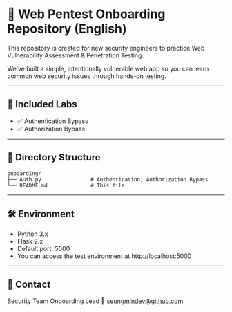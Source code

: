 # 🧪 Web Pentest Onboarding Repository (English)
This repository is created for new security engineers
to practice Web Vulnerability Assessment & Penetration Testing.

We’ve built a simple, intentionally vulnerable web app
so you can learn common web security issues through hands-on testing.

---

## 📌 Included Labs

- ✅ Authentication Bypass
- ✅ Authorization Bypass

---

## 📂 Directory Structure

```
onboarding/
├── Auth.py                # Authentication, Authorization Bypass
└── README.md              # This file
```

---

## 🛠️ Environment
- Python 3.x
- Flask 2.x
- Default port: 5000
- You can access the test environment at http://localhost:5000

--- 

## 📩 Contact
Security Team Onboarding Lead
📧 seungmindev@github.com
